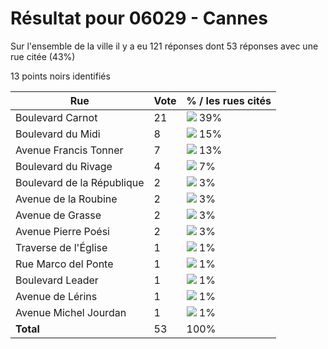 # Résultat pour 06029 - Cannes

Sur l'ensemble de la ville il y a eu 121 réponses dont 53 réponses avec une rue citée (43%)

13 points noirs identifiés

| Rue | Vote | % / les rues cités|
|-----|------|-------------------|
| Boulevard Carnot | 21 | <img src="../../img/bar_39.gif" />&nbsp;39%|
| Boulevard du Midi | 8 | <img src="../../img/bar_15.gif" />&nbsp;15%|
| Avenue Francis Tonner | 7 | <img src="../../img/bar_13.gif" />&nbsp;13%|
| Boulevard du Rivage | 4 | <img src="../../img/bar_7.gif" />&nbsp;7%|
| Boulevard de la République | 2 | <img src="../../img/bar_3.gif" />&nbsp;3%|
| Avenue de la Roubine | 2 | <img src="../../img/bar_3.gif" />&nbsp;3%|
| Avenue de Grasse | 2 | <img src="../../img/bar_3.gif" />&nbsp;3%|
| Avenue Pierre Poési | 2 | <img src="../../img/bar_3.gif" />&nbsp;3%|
| Traverse de l'Église | 1 | <img src="../../img/bar_1.gif" />&nbsp;1%|
| Rue Marco del Ponte | 1 | <img src="../../img/bar_1.gif" />&nbsp;1%|
| Boulevard Leader | 1 | <img src="../../img/bar_1.gif" />&nbsp;1%|
| Avenue de Lérins | 1 | <img src="../../img/bar_1.gif" />&nbsp;1%|
| Avenue Michel Jourdan | 1 | <img src="../../img/bar_1.gif" />&nbsp;1%|
| **Total** | 53 | 100%|

